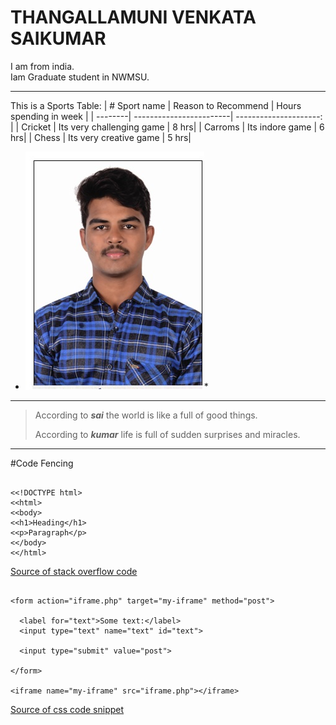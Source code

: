 # THANGALLAMUNI VENKATA SAIKUMAR

I am from india.<br> Iam Graduate student in NWMSU.



*********************************
This is a Sports Table:
| # Sport name | Reason to Recommend | Hours spending in week |
| --------| ------------------------| ---------------------: |
| Cricket | Its very challenging game | 8 hrs|
| Carroms |      Its indore game      | 6 hrs|
| Chess   | Its very creative game    | 5 hrs|



* ![MyImage](./sai.png)*







*********************************
> According to ***sai*** the world is like a full of good things.
>
>According to ***kumar*** life is full of sudden surprises and miracles.

*********************************





#Code Fencing

>
```

<<!DOCTYPE html>
<<html>
<<body>
<<h1>Heading</h1>
<<p>Paragraph</p>
<</body>
<</html>

```
>

[Source of stack overflow code](https://stackoverflow.com/questions/26809389/coding-a-simple-website-example-in-html)

```

<form action="iframe.php" target="my-iframe" method="post">
			
  <label for="text">Some text:</label>
  <input type="text" name="text" id="text">
			
  <input type="submit" value="post">
			
</form>
		
<iframe name="my-iframe" src="iframe.php"></iframe>

```
[Source of css code snippet](https://css-tricks.com/snippets/html/post-data-to-an-iframe/)













